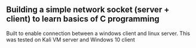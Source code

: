 ## Building a simple network socket (server + client) to learn basics of C programming

Built to enable connection between a windows client and linux server.
This was tested on Kali VM server and Windows 10 client
